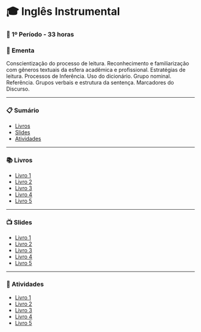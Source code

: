 
# :mortar_board: Inglês Instrumental
### :date: 1º Período - 33 horas

### :scroll: Ementa

Conscientização do processo de leitura. Reconhecimento e familiarização com gêneros textuais da esfera acadêmica e profissional. Estratégias de leitura. Processos de Inferência. Uso do dicionário. Grupo nominal. Referência. Grupos verbais e estrutura da sentença. Marcadores do Discurso.

---

### :clipboard: Sumário

- [Livros](#books-livros)
- [Slides](#tv-slides)
- [Atividades](#pencil-atividades)

---

### :books: Livros

- [Livro 1]()
- [Livro 2]()
- [Livro 3]()
- [Livro 4]()
- [Livro 5]()

---

### :tv: Slides

- [Livro 1]()
- [Livro 2]()
- [Livro 3]()
- [Livro 4]()
- [Livro 5]()

---

### :pencil: Atividades

- [Livro 1]()
- [Livro 2]()
- [Livro 3]()
- [Livro 4]()
- [Livro 5]()

